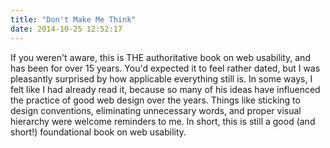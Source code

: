 ```yaml
---
title: "Don't Make Me Think"
date: 2014-10-25 12:52:17
---
```


If you weren't aware, this is THE authoritative book on web usability, and has been for over 15 years. You'd expected it to feel rather dated, but I was pleasantly surprised by how applicable everything still is. In some ways, I felt like I had already read it, because so many of his ideas have influenced the practice of good web design over the years. Things like sticking to design conventions, eliminating unnecessary words, and proper visual hierarchy were welcome reminders to me. In short, this is still a good (and short!) foundational book on web usability.
